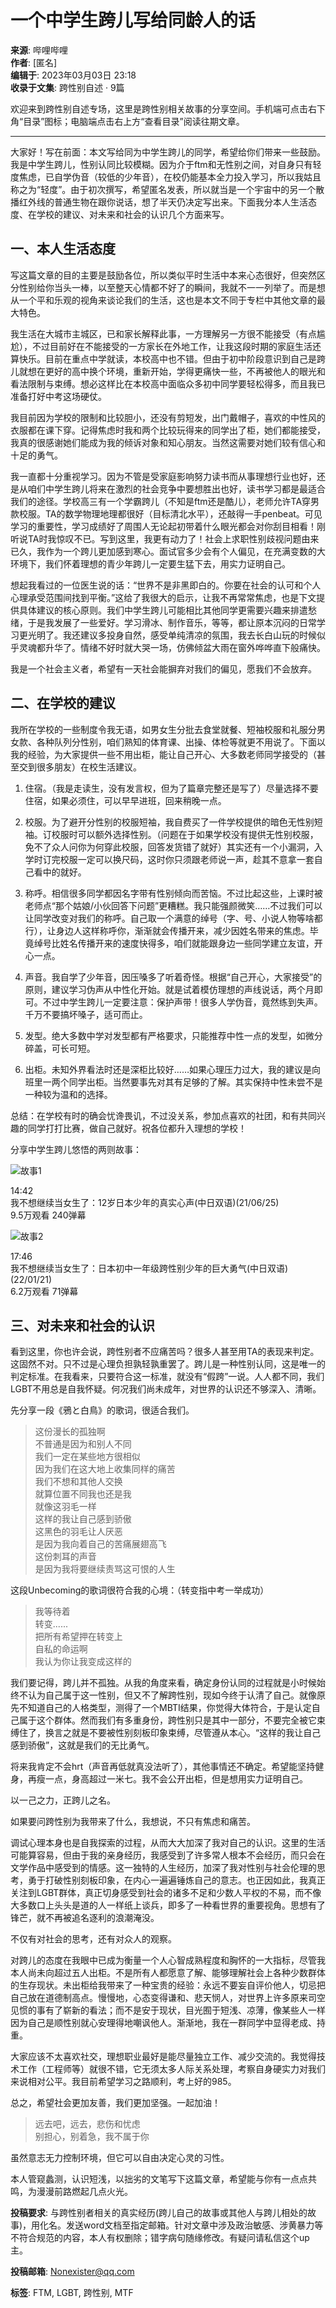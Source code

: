 # 一个中学生跨儿写给同龄人的话

**来源**: 哔哩哔哩  
**作者**: [匿名]  
**编辑于**: 2023年03月03日 23:18  
**收录于文集**: 跨性别自述 · 9篇  

欢迎来到跨性别自述专场，这里是跨性别相关故事的分享空间。手机端可点击右下角“目录”图标；电脑端点击右上方“查看目录”阅读往期文章。

---

大家好！写在前面：本文写给同为中学生跨儿的同学，希望给你们带来一些鼓励。我是中学生跨儿，性别认同比较模糊。因为介于ftm和无性别之间，对自身只有轻度焦虑，已自学伪音（较低的少年音），在校仍能基本全力投入学习，所以我姑且称之为“轻度”。由于初次撰写，希望匿名发表，所以就当是一个宇宙中的另一个散播红外线的普通生物在跟你说话，想了半天仍决定写出来。下面我分本人生活态度、在学校的建议、对未来和社会的认识几个方面来写。

## 一、本人生活态度

写这篇文章的目的主要是鼓励各位，所以类似平时生活中本来心态很好，但突然区分性别给你当头一棒，以至整天心情都不好了的瞬间，我就不一一列举了。而是想从一个平和乐观的视角来谈论我们的生活，这也是本文不同于专栏中其他文章的最大特色。

我生活在大城市主城区，已和家长解释此事，一方理解另一方很不能接受（有点尴尬），不过目前好在不能接受的一方家长在外地工作，让我这段时期的家庭生活还算快乐。目前在重点中学就读，本校高中也不错。但由于初中阶段意识到自己是跨儿就想在更好的高中换个环境，重新开始，学得更痛快一些，不再被他人的眼光和看法限制与束缚。想必这样比在本校高中面临众多初中同学要轻松得多，而且我已准备打好中考这场硬仗。

我目前因为学校的限制和比较胆小，还没有剪短发，出门戴帽子，喜欢的中性风的衣服都在课下穿。记得焦虑时我和两个比较玩得来的同学出了柜，她们都能接受，我真的很感谢她们能成为我的倾诉对象和知心朋友。当然这需要对她们较有信心和十足的勇气。

我一直都十分重视学习。因为不管是受家庭影响努力读书而从事理想行业也好，还是从咱们中学生跨儿将来在激烈的社会竞争中要想胜出也好，读书学习都是最适合我们的途径。学校高三有一个学霸跨儿（不知是ftm还是酷儿），老师允许TA穿男款校服。TA的数学物理地理都很好（目标清北水平），还敲得一手penbeat。可见学习的重要性，学习成绩好了周围人无论起初带着什么眼光都会对你刮目相看！刚听说TA时我惊叹不已。写到这里，我更有动力了！社会上求职性别歧视问题由来已久，我作为一个跨儿更加感到寒心。面试官多少会有个人偏见，在充满变数的大环境下，我们怀着理想的青少年跨儿一定要生猛下去，用实力证明自己。

想起我看过的一位医生说的话：“世界不是非黑即白的。你要在社会的认可和个人心理承受范围间找到平衡。”这给了我很大的启示，让我不再常常焦虑，也是下文提供具体建议的核心原则。我们中学生跨儿可能相比其他同学更需要兴趣来排遣愁绪，于是我发展了一些爱好。学习滑冰、制作音乐，等等，都让原本沉闷的日常学习更光明了。我还建议多投身自然，感受单纯清凉的氛围，我去长白山玩的时候似乎灵魂都升华了。情绪不好时就大哭一场，仿佛倾盆大雨在窗外哗哗直下般痛快。

我是一个社会主义者，希望有一天社会能摒弃对我们的偏见，愿我们不会放弃。

## 二、在学校的建议

我所在学校的一些制度令我无语，如男女生分批去食堂就餐、短袖校服和礼服分男女款、各种队列分性别，咱们熟知的体育课、出操、体检等就更不用说了。下面以我的经验，为大家提供一些不用出柜，能让自己开心、大多数老师同学接受的（甚至交到很多朋友）在校生活建议。

1. 住宿。（我是走读生，没有发言权，但为了篇章完整还是写了）尽量选择不要住宿，如果必须住，可以早早进班，回来稍晚一点。

2. 校服。为了避开分性别的校服短袖，我自费买了一件学校提供的暗色无性别短袖。订校服时可以额外选择性别。（问题在于如果学校没有提供无性别校服，免不了众人问你为何穿此校服，回答发货错了就好）其实还有一个小漏洞，入学时订完校服一定可以换尺码，这时你只须跟老师说一声，趁其不意拿一套自己看中的就好。

3. 称呼。相信很多同学都因名字带有性别倾向而苦恼。不过比起这些，上课时被老师点“那个姑娘/小伙回答下问题”更糟糕。我只能强颜微笑……不过我们可以让同学改变对我们的称呼。自己取一个满意的绰号（字、号、小说人物等啥都行），让身边人这样称呼你，渐渐就会传播开来，减少因姓名带来的焦虑。毕竟绰号比姓名传播开来的速度快得多，咱们就能跟身边一些同学建立友谊，开心一点。

4. 声音。我自学了少年音，因压嗓多了听着奇怪。根据“自己开心，大家接受”的原则，建议学习伪声从中性化开始。就是试着模仿理想的声线说话，两个月即可。不过中学生跨儿一定要注意：保护声带！很多人学伪音，竟然练到失声。千万不要搞坏嗓子，适可而止。

5. 发型。绝大多数中学对发型都有严格要求，只能推荐中性一点的发型，如微分碎盖，可长可短。

6. 出柜。未知外界看法时还是深柜比较好……如果心理压力过大，我的建议是向班里一两个同学出柜。当然要事先对其有足够的了解。其实保持中性未尝不是一种较为温和的选择。

总结：在学校有时的确会忧谗畏讥，不过没关系，参加点喜欢的社团，和有共同兴趣的同学打打比赛，做自己就好。祝各位都升入理想的学校！

分享中学生跨儿悠悟的两则故事：

![故事1](//i1.hdslb.com/bfs/archive/8ee46e52e5f4a824c883931a139bb7caca3eac25.jpg@228w_128h_!web-dynamic.webp)

14:42  
我不想继续当女生了：12岁日本少年的真实心声(中日双语)(21/06/25)  
9.5万观看 240弹幕  

![故事2](//i2.hdslb.com/bfs/archive/fc04542131c1d50f38d2267bc7756743e99d3391.jpg@228w_128h_!web-dynamic.webp)

17:46  
我不想继续当女生了：日本初中一年级跨性别少年的巨大勇气(中日双语)(22/01/21)  
6.2万观看 71弹幕  

## 三、对未来和社会的认识

看到这里，你也许会说，跨性别者不应痛苦吗？很多人甚至用TA的表现来判定。这固然不对。只不过是心理负担孰轻孰重罢了。跨儿是一种性别认同，这是唯一的判定标准。在我看来，只要符合这一标准，就没有“假跨”一说。人人都不同，我们LGBT不用总是自我怀疑。何况我们尚未成年，对世界的认识还不够深入、清晰。

先分享一段《鴉と白鳥》的歌词，很适合我们。

> 这份漫长的孤独啊  
> 不普通是因为和别人不同  
> 我们一定在某些地方很相似  
> 因为我们在这大地上收集同样的痛苦  
> 我们不想和其他人交换  
> 就算位置不同我也还是我  
> 就像这羽毛一样  
> 这样的我让自己感到骄傲  
> 这黑色的羽毛让人厌恶  
> 是因为我向着自己的苦痛展翅高飞  
> 这份刺耳的声音  
> 是因为我将要继续责骂这可恨的人生

这段Unbecoming的歌词很符合我的心境：（转变指中考一举成功）

> 我等待着  
> 转变......  
> 把所有希望押在转变上  
> 自私的命运啊  
> 我认为你让我变成这样的

我们要记得，跨儿并不孤独。从我的角度来看，确定身份认同的过程就是小时候始终不认为自己属于这一性别，但又不了解跨性别，现如今终于认清了自己。就像原先不知道自己的人格类型，测得了一个MBTI结果，你觉得大体符合，于是认定自己属于这个群体。然而我们有多重身份，跨性别只是其中一部分，不要完全被它束缚住了，换言之就是不要被性别刻板印象束缚，尽管遵从本心。“这样的我让自己感到骄傲”，这就是我们的无比勇气。

将来我肯定不会hrt（声音再低就真没法听了），其他事情还不确定。希望能坚持健身，再瘦一点，身高超过一米七。我不会公开出柜，但是想用实力证明自己。

以一己之力，正跨儿之名。

如果要问跨性别为我带来了什么，我想说，不只有焦虑和痛苦。

调试心理本身也是自我探索的过程，从而大大加深了我对自己的认识。这里的生活可能算容易，但由于我的亲身经历，我感受到了许多常人根本不会经历，而只会在文学作品中感受到的情感。这一独特的人生经历，加深了我对性别与社会伦理的思考，勇于打破性别刻板印象，在内心一遍遍锤炼自己的意志。也正因如此，我真正关注到LGBT群体，真正切身感受到社会的诸多不足和少数人平权的不易，而不像大多数口上头头是道的人一样纸上谈兵，即多了一种看世界的重要视角。思想有了锋芒，就不再被追名逐利的浪潮淹没。

不仅有对社会的思考，还有对众人的观察。

对跨儿的态度在我眼中已成为衡量一个人心智成熟程度和胸怀的一大指标，尽管我本人尚未向超过五人出柜。不是所有人都愿意了解、能够理解社会上各种少数群体的生存现状。未出柜给我带来了一种宝贵的经验：永远不要妄自评价他人，切忌把自己放在道德制高点。慢慢地，心态变得谦和、悲天悯人，对世界上许多原来司空见惯的事有了崭新的看法；而不是安于现状，目光囿于短浅、凉薄，像某些人一样因为自己是顺性别就心安理得地嘲讽他人。渐渐地，我在一群同学中显得老成、持重。

大家应该不太喜欢社交，理想职业最好是能尽量独立工作、减少交流的。我觉得技术工作（工程师等）就很不错，它无须太多人际关系处理，考察自身硬实力对我们来说相对公平。我目前希望学习之路顺利，考上好的985。

总之，希望社会更加友善，我们更加坚强。一起加油！

> 远去吧，远去，悲伤和忧虑  
> 别担心，别着急，我不属于你

虽然意志无力控制环境，但它可以自由决定心灵的习性。

本人管窥蠡测，认识短浅，以拙劣的文笔写下这篇文章，希望能与你有一点点共鸣，为漫漫前路燃起几点火光。

**投稿要求**: 与跨性别者相关的真实经历(跨儿自己的故事或其他人与跨儿相处的故事)，用化名。发送word文档至指定邮箱。针对文章中涉及政治敏感、涉黄暴力等不符合规范的内容，本人有权删除；错字病句随缘修改。有疑问请私信这个up主。  

**投稿邮箱**: Nonexister@qq.com  

**标签**: FTM, LGBT, 跨性别, MTF